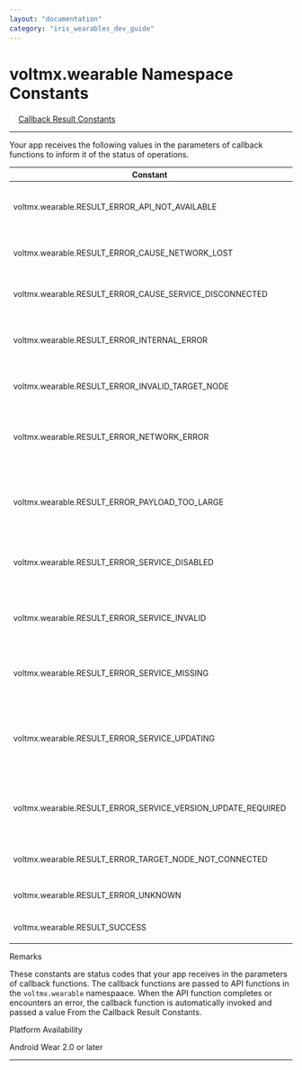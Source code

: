 ```yaml
---
layout: "documentation"
category: "iris_wearables_dev_guide"
---
```

                           


voltmx.wearable Namespace Constants
=================================

[![Closed](../Skins/Default/Stylesheets/Images/transparent.gif)](javascript:void(0);)[Callback Result Constants](javascript:void(0);) 

* * *

Your app receives the following values in the parameters of callback functions to inform it of the status of operations.

| Constant | Description |
| --- | --- |
| voltmx.wearable.RESULT\_ERROR\_API\_NOT\_AVAILABLE | The Android Wear app is not installed on the paired device. |
| voltmx.wearable.RESULT\_ERROR\_CAUSE\_NETWORK\_LOST | The connection to the network has been lost. |
| voltmx.wearable.RESULT\_ERROR\_CAUSE\_SERVICE\_DISCONNECTED | The Google Play service is disconnected. |
| voltmx.wearable.RESULT\_ERROR\_INTERNAL\_ERROR | Some kind of internal error occurred. Retry the operation. |
| voltmx.wearable.RESULT\_ERROR\_INVALID\_TARGET\_NODE | The target node is not a valid node on the network. |
| voltmx.wearable.RESULT\_ERROR\_NETWORK\_ERROR | A network error occurred. The operation could not be completed. |
| voltmx.wearable.RESULT\_ERROR\_PAYLOAD\_TOO\_LARGE | Too much data is being transmitted at once. It must be moved in smaller pieces. |
| voltmx.wearable.RESULT\_ERROR\_SERVICE\_DISABLED | Google Play services have been disabled on this device. |
| voltmx.wearable.RESULT\_ERROR\_SERVICE\_INVALID | Google Play services are installed on this devices but they are not authentic. |
| voltmx.wearable.RESULT\_ERROR\_SERVICE\_MISSING | Google Play services have not been installed on this device. |
| voltmx.wearable.RESULT\_ERROR\_SERVICE\_UPDATING | Google Play services are inaccessible because they are currently being updated on this device. |
| voltmx.wearable.RESULT\_ERROR\_SERVICE\_VERSION\_UPDATE\_REQUIRED | Google Play services must be updated before they can be used by this app. |
| voltmx.wearable.RESULT\_ERROR\_TARGET\_NODE\_NOT\_CONNECTED | The target node is not connected to the network. |
| voltmx.wearable.RESULT\_ERROR\_UNKNOWN | An unknown error has occurred. |
| voltmx.wearable.RESULT\_SUCCESS | The operation completed successfully. |

  

Remarks

These constants are status codes that your app receives in the parameters of callback functions. The callback functions are passed to API functions in the `voltmx.wearable` namespaace. When the API function completes or encounters an error, the callback function is automatically invoked and passed a value From the Callback Result Constants.

Platform Availability

Android Wear 2.0 or later

* * *
